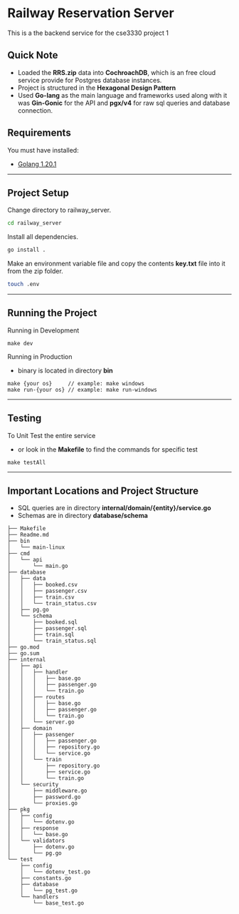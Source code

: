 # Railway Reservation Server

This is a the backend service for the cse3330 project 1

## Quick Note

- Loaded the **RRS.zip** data into **CochroachDB**, which is an free cloud service provide for Postgres database instances.
- Project is structured in the **Hexagonal Design Pattern**
- Used **Go-lang** as the main language and frameworks used along with it was **Gin-Gonic** for the API and **pgx/v4** for raw sql queries and database connection.

## Requirements

You must have installed:

- [Golang 1.20.1](https://go.dev/doc/install)

---

## Project Setup

Change directory to railway_server.

```bash
cd railway_server
```

Install all dependencies.

```bash
go install .
```

Make an environment variable file and copy the contents **key.txt** file into it from the zip folder.

```bash
touch .env
```

---

## Running the Project

Running in Development

```make
make dev
```

Running in Production

- binary is located in directory **bin**

```make
make {your os}     // example: make windows
make run-{your os} // example: make run-windows
```

---

## Testing

To Unit Test the entire service

- or look in the **Makefile** to find the commands for specific test

```make
make testAll
```

---

## Important Locations and Project Structure

- SQL queries are in directory **internal/domain/{entity}/service.go**
- Schemas are in directory **database/schema**

```text
├── Makefile
├── Readme.md
├── bin
│   └── main-linux
├── cmd
│   └── api
│       └── main.go
├── database
│   ├── data
│   │   ├── booked.csv
│   │   ├── passenger.csv
│   │   ├── train.csv
│   │   └── train_status.csv
│   ├── pg.go
│   └── schema
│       ├── booked.sql
│       ├── passenger.sql
│       ├── train.sql
│       └── train_status.sql
├── go.mod
├── go.sum
├── internal
│   ├── api
│   │   ├── handler
│   │   │   ├── base.go
│   │   │   ├── passenger.go
│   │   │   └── train.go
│   │   ├── routes
│   │   │   ├── base.go
│   │   │   ├── passenger.go
│   │   │   └── train.go
│   │   └── server.go
│   ├── domain
│   │   ├── passenger
│   │   │   ├── passenger.go
│   │   │   ├── repository.go
│   │   │   └── service.go
│   │   └── train
│   │       ├── repository.go
│   │       ├── service.go
│   │       └── train.go
│   └── security
│       ├── middleware.go
│       ├── password.go
│       └── proxies.go
├── pkg
│   ├── config
│   │   └── dotenv.go
│   ├── response
│   │   └── base.go
│   └── validators
│       ├── dotenv.go
│       └── pg.go
└── test
    ├── config
    │   └── dotenv_test.go
    ├── constants.go
    ├── database
    │   └── pg_test.go
    └── handlers
        └── base_test.go
